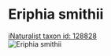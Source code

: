 
Eriphia smithii
===============
  
[iNaturalist taxon id: 128828](https://www.inaturalist.org/taxa/128828)  
![Eriphia smithii](https://inaturalist-open-data.s3.amazonaws.com/photos/113918945/medium.jpeg)